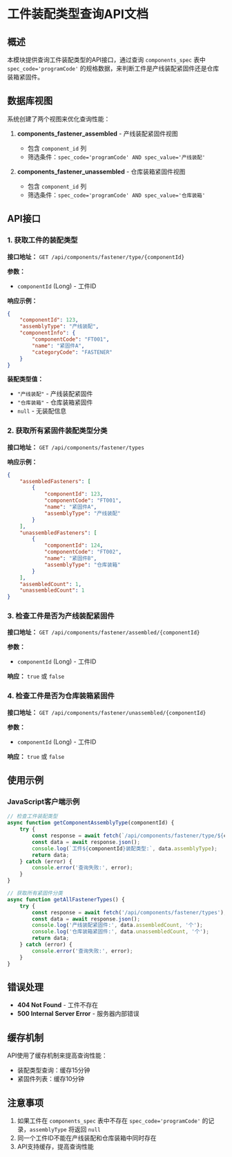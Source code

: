 # 工件装配类型查询API文档

## 概述

本模块提供查询工件装配类型的API接口，通过查询 `components_spec` 表中 `spec_code='programCode'` 的规格数据，来判断工件是产线装配紧固件还是仓库装箱紧固件。

## 数据库视图

系统创建了两个视图来优化查询性能：

1. **components_fastener_assembled** - 产线装配紧固件视图
   - 包含 `component_id` 列
   - 筛选条件：`spec_code='programCode' AND spec_value='产线装配'`

2. **components_fastener_unassembled** - 仓库装箱紧固件视图  
   - 包含 `component_id` 列
   - 筛选条件：`spec_code='programCode' AND spec_value='仓库装箱'`

## API接口

### 1. 获取工件的装配类型

**接口地址：** `GET /api/components/fastener/type/{componentId}`

**参数：**
- `componentId` (Long) - 工件ID

**响应示例：**
```json
{
    "componentId": 123,
    "assemblyType": "产线装配",
    "componentInfo": {
        "componentCode": "FT001",
        "name": "紧固件A",
        "categoryCode": "FASTENER"
    }
}
```

**装配类型值：**
- `"产线装配"` - 产线装配紧固件
- `"仓库装箱"` - 仓库装箱紧固件  
- `null` - 无装配信息

### 2. 获取所有紧固件装配类型分类

**接口地址：** `GET /api/components/fastener/types`

**响应示例：**
```json
{
    "assembledFasteners": [
        {
            "componentId": 123,
            "componentCode": "FT001",
            "name": "紧固件A",
            "assemblyType": "产线装配"
        }
    ],
    "unassembledFasteners": [
        {
            "componentId": 124,
            "componentCode": "FT002", 
            "name": "紧固件B",
            "assemblyType": "仓库装箱"
        }
    ],
    "assembledCount": 1,
    "unassembledCount": 1
}
```

### 3. 检查工件是否为产线装配紧固件

**接口地址：** `GET /api/components/fastener/assembled/{componentId}`

**参数：**
- `componentId` (Long) - 工件ID

**响应：** `true` 或 `false`

### 4. 检查工件是否为仓库装箱紧固件

**接口地址：** `GET /api/components/fastener/unassembled/{componentId}`

**参数：**
- `componentId` (Long) - 工件ID

**响应：** `true` 或 `false`

## 使用示例

### JavaScript客户端示例

```javascript
// 检查工件装配类型
async function getComponentAssemblyType(componentId) {
    try {
        const response = await fetch(`/api/components/fastener/type/${componentId}`);
        const data = await response.json();
        console.log(`工件${componentId}装配类型:`, data.assemblyType);
        return data;
    } catch (error) {
        console.error('查询失败:', error);
    }
}

// 获取所有紧固件分类
async function getAllFastenerTypes() {
    try {
        const response = await fetch('/api/components/fastener/types');
        const data = await response.json();
        console.log('产线装配紧固件:', data.assembledCount, '个');
        console.log('仓库装箱紧固件:', data.unassembledCount, '个');
        return data;
    } catch (error) {
        console.error('查询失败:', error);
    }
}
```

## 错误处理

- **404 Not Found** - 工件不存在
- **500 Internal Server Error** - 服务器内部错误

## 缓存机制

API使用了缓存机制来提高查询性能：

- 装配类型查询：缓存15分钟
- 紧固件列表：缓存10分钟

## 注意事项

1. 如果工件在 `components_spec` 表中不存在 `spec_code='programCode'` 的记录，`assemblyType` 将返回 `null`
2. 同一个工件ID不能在产线装配和仓库装箱中同时存在
3. API支持缓存，提高查询性能
